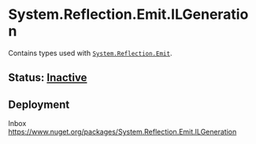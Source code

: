 # System.Reflection.Emit.ILGeneration
Contains types used with [`System.Reflection.Emit`](../system.reflection.emit.readme.md).

## Status: [Inactive](../system.reflection/overview.md#status)

## Deployment
Inbox  
https://www.nuget.org/packages/System.Reflection.Emit.ILGeneration
